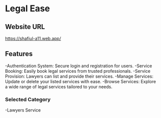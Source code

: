 # Legal Ease
## Website URL
https://shafiul-a11.web.app/

## Features
-Authentication System: Secure login and registration for users.
-Service Booking: Easily book legal services from trusted professionals.
-Service Provision: Lawyers can list and provide their services.
-Manage Services: Update or delete your listed services with ease.
-Browse Services: Explore a wide range of legal services tailored to your needs.

### Selected Category 
-Lawyers Service 
